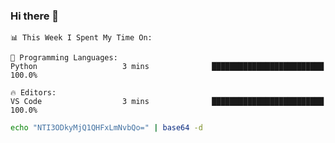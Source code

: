 ### Hi there 👋

<!--START_SECTION:waka-->
```text
📊 This Week I Spent My Time On: 

💬 Programming Languages: 
Python                   3 mins              █████████████████████████   100.0%

🔥 Editors: 
VS Code                  3 mins              █████████████████████████   100.0%
```


<!--END_SECTION:waka-->

```bash
echo "NTI3ODkyMjQ1QHFxLmNvbQo=" | base64 -d
```
